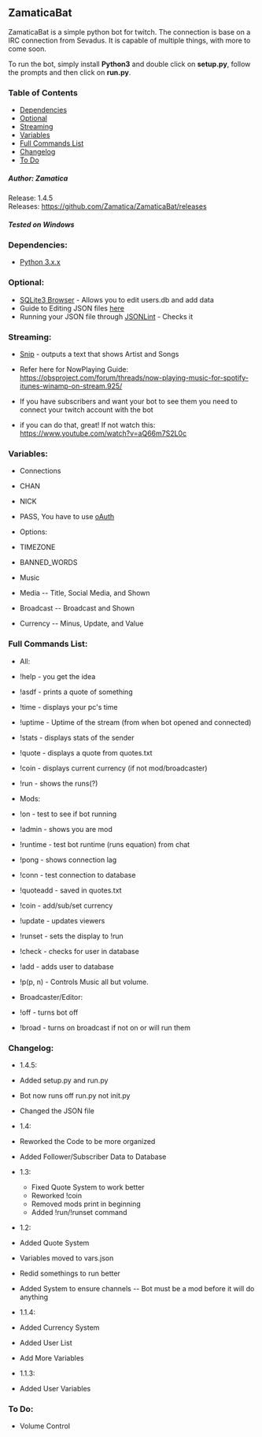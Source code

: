 

ZamaticaBat
-
ZamaticaBat is a simple python bot for twitch. The connection is base on a IRC connection from Sevadus. It is capable of multiple things, with more to come soon. 

To run the bot, simply install **Python3** and double click on **setup.py**, follow the prompts and then click on **run.py**. 

### Table of Contents
 - [Dependencies](#dependencies)
 - [Optional](#optional)
 - [Streaming](#streaming)
 - [Variables](#variables)
 - [Full Commands List](#full-commands-list)
 - [Changelog](#changelog)
 - [To Do](#to-do)

##### Author: Zamatica
Release: 1.4.5<br>
Releases: https://github.com/Zamatica/ZamaticaBat/releases

##### Tested on Windows


### Dependencies:
	
- [Python 3.x.x](https://www.python.org/downloads/)

### Optional:
- [SQLite3 Browser](http://sqlitebrowser.org/) - Allows you to edit users.db and add data
- Guide to Editing JSON files [here](http://imgur.com/a/Bz4N0)
- Running your JSON file through [JSONLint](http://jsonlint.com/) - Checks it
	
### Streaming:
- [Snip](https://github.com/dlrudie/Snip/releases/tag/v5.0.5) - outputs a text that shows Artist and Songs
 -  Refer here for NowPlaying Guide: https://obsproject.com/forum/threads/now-playing-music-for-spotify-itunes-winamp-on-stream.925/

- If you have subscribers and want your bot to see them you need to connect your twitch account with the bot
 - if you can do that, great! If not watch this: https://www.youtube.com/watch?v=aQ66m7S2L0c
	
	
### Variables:


- Connections
 - CHAN
 - NICK
 - PASS, You have to use [oAuth](http://www.twitchapps.com/tmi/)

- Options:
 - TIMEZONE
 - BANNED_WORDS
 - Music
 - Media -- Title, Social Media, and Shown
 - Broadcast -- Broadcast and Shown
 - Currency -- Minus, Update, and Value

### Full Commands List:

- All:
 - !help - you get the idea
 - !asdf - prints a quote of something
 - !time - displays your pc's time
 - !uptime - Uptime of the stream (from when bot opened and connected)
 - !stats - displays stats of the sender
 - !quote - displays a quote from quotes.txt
 - !coin - displays current currency (if not mod/broadcaster)
 - !run - shows the runs(?)
		
- Mods:
 - !on - test to see if bot running
 - !admin - shows you are mod
 - !runtime - test bot runtime (runs equation) from chat
 - !pong - shows connection lag
 - !conn - test connection to database
 - !quoteadd - saved in quotes.txt
 - !coin - add/sub/set currency
 - !update - updates viewers
 - !runset - sets the display to !run
 - !check <user> - checks for user in database
 - !add <user> - adds user to database
 - !p(p, n) - Controls Music all but volume.
		
- Broadcaster/Editor:
 - !off - turns bot off
 - !broad - turns on broadcast if not on or will run them

### Changelog:

- 1.4.5:
 - Added setup.py and run.py
 - Bot now runs off run.py not init.py
 - Changed the JSON file

- 1.4:
 - Reworked the Code to be more organized
 - Added Follower/Subscriber Data to Database

- 1.3:
  - Fixed Quote System to work better
  - Reworked !coin
  - Removed mods print in beginning
  - Added !run/!runset command

- 1.2:
 - Added Quote System
 - Variables moved to vars.json
 - Redid somethings to run better
 - Added System to ensure channels
	-- Bot must be a mod before it will do anything

- 1.1.4:
 - Added Currency System
 - Added User List
 - Add More Variables
		
- 1.1.3:
 - Added User Variables

		
		
### To Do:

 - Volume Control